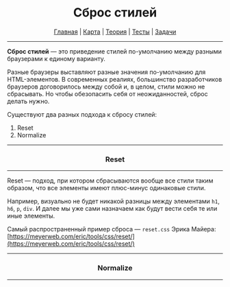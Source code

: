 <div align="center">

# Сброс стилей

[Главная](https://github.com/dollaween/junior-roadmap/)
|
[Карта](/roadmap/README.md)
|
[Теория](/theory/README.md)
|
[Тесты](/tests/README.md)
|
[Задачи](/tasks/README.md)

</div>

---

**Сброс стилей** — это приведение стилей по-умолчанию между разными браузерами к единому варианту.

Разные браузеры выставляют разные значения по-умолчанию для HTML-элементов. В современных реалиях, большинство разработчиков браузеров договорилось между собой и, в целом, стили можно не сбрасывать. Но чтобы обезопасить себя от неожиданностей, сброс делать нужно.

Существуют два разных подхода к сбросу стилей:
1. Reset
2. Normalize

---

<div align="center">

### Reset

</div>

---

Reset — подход, при котором сбрасываются вообще все стили таким образом, что все элементы имеют плюс-минус одинаковые стили.

Например, визуально не будет никакой разницы между элементами `h1`, `h6`, `p`, `div`. И далее мы уже сами назначаем как будут вести себя те или иные элементы.

Самый распространенный пример сброса — `reset.css` Эрика Майера:  
[https://meyerweb.com/eric/tools/css/reset/](https://meyerweb.com/eric/tools/css/reset/)

---

<div align="center">

### Normalize

</div>

---

